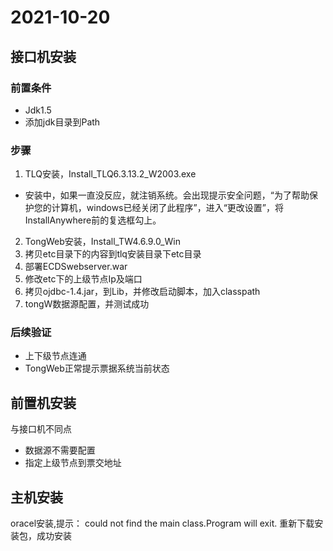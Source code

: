 # 2021-10-20

## 接口机安装

### 前置条件

* Jdk1.5
* 添加jdk目录到Path

### 步骤

1. TLQ安装，Install_TLQ6.3.13.2_W2003.exe 
 + 安装中，如果一直没反应，就注销系统。会出现提示安全问题，“为了帮助保护您的计算机，windows已经关闭了此程序”，进入“更改设置”，将InstallAnywhere前的复选框勾上。
2. TongWeb安装，Install_TW4.6.9.0_Win
3. 拷贝etc目录下的内容到tlq安装目录下etc目录
4. 部署ECDSwebserver.war
5. 修改etc下的上级节点Ip及端口
6. 拷贝ojdbc-1.4.jar，到Lib，并修改启动脚本，加入classpath
7. tongW数据源配置，并测试成功

### 后续验证

* 上下级节点连通
* TongWeb正常提示票据系统当前状态

## 前置机安装

与接口机不同点

* 数据源不需要配置
* 指定上级节点到票交地址

## 主机安装

oracel安装,提示： could not find the main class.Program will exit.
重新下载安装包，成功安装
